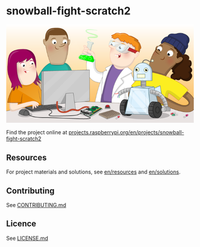 # snowball-fight-scratch2

![snowball-fight-scratch2](banner.png)

Find the project online at [projects.raspberrypi.org/en/projects/snowball-fight-scratch2](https://projects.raspberrypi.org/en/projects/snowball-fight-scratch2)

## Resources
For project materials and solutions, see [en/resources](https://github.com/raspberrypilearning/snowball-fight-scratch2/tree/master/en/resources) and [en/solutions](https://github.com/raspberrypilearning/snowball-fight-scratch2/tree/master/en/solutions).

## Contributing
See [CONTRIBUTING.md](CONTRIBUTING.md)

## Licence
 See [LICENSE.md](LICENSE.md)
